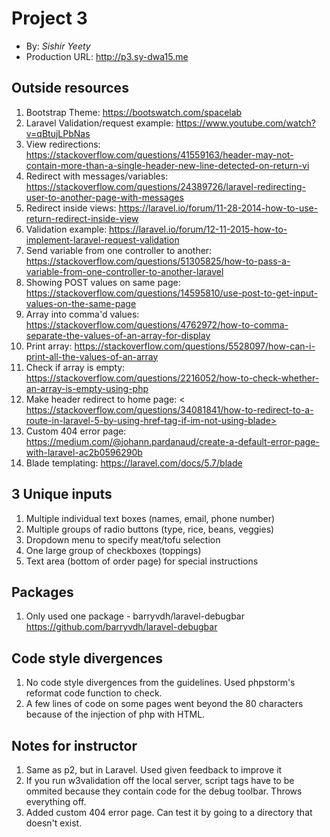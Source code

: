 # Project 3
+ By: *Sishir Yeety*
+ Production URL: <http://p3.sy-dwa15.me>

## Outside resources

1. Bootstrap Theme: <https://bootswatch.com/spacelab>
2. Laravel Validation/request example: <https://www.youtube.com/watch?v=qBtujLPbNas>
3. View redirections: <https://stackoverflow.com/questions/41559163/header-may-not-contain-more-than-a-single-header-new-line-detected-on-return-vi>
4. Redirect with messages/variables: <https://stackoverflow.com/questions/24389726/laravel-redirecting-user-to-another-page-with-messages>
5. Redirect inside views: <https://laravel.io/forum/11-28-2014-how-to-use-return-redirect-inside-view>
6. Validation example: <https://laravel.io/forum/12-11-2015-how-to-implement-laravel-request-validation>
7. Send variable from one controller to another: <https://stackoverflow.com/questions/51305825/how-to-pass-a-variable-from-one-controller-to-another-laravel>
8. Showing POST values on same page: <https://stackoverflow.com/questions/14595810/use-post-to-get-input-values-on-the-same-page>
9. Array into comma'd values: <https://stackoverflow.com/questions/4762972/how-to-comma-separate-the-values-of-an-array-for-display>
10. Print array: <https://stackoverflow.com/questions/5528097/how-can-i-print-all-the-values-of-an-array>
11. Check if array is empty: <https://stackoverflow.com/questions/2216052/how-to-check-whether-an-array-is-empty-using-php>
12. Make header redirect to home page: <
https://stackoverflow.com/questions/34081841/how-to-redirect-to-a-route-in-laravel-5-by-using-href-tag-if-im-not-using-blade>
13. Custom 404 error page: <https://medium.com/@johann.pardanaud/create-a-default-error-page-with-laravel-ac2b0596290b>
14. Blade templating: <https://laravel.com/docs/5.7/blade>


## 3 Unique inputs

1. Multiple individual text boxes (names, email, phone number)
2. Multiple groups of radio buttons (type, rice, beans, veggies)
3. Dropdown menu to specify meat/tofu selection
4. One large group of checkboxes (toppings)
5. Text area (bottom of order page) for special instructions

## Packages

1. Only used one package - barryvdh/laravel-debugbar <https://github.com/barryvdh/laravel-debugbar>

## Code style divergences

1. No code style divergences from the guidelines. Used phpstorm's reformat code
function to check.
2. A few lines of code on some pages went beyond the 80 characters because
of the injection of php with HTML.

## Notes for instructor

1. Same as p2, but in Laravel. Used given feedback to improve it
2. If you run w3validation off the local server, script tags have to be ommited because
they contain code for the debug toolbar. Throws everything off.
3. Added custom 404 error page. Can test it by going to a directory that doesn't exist.
